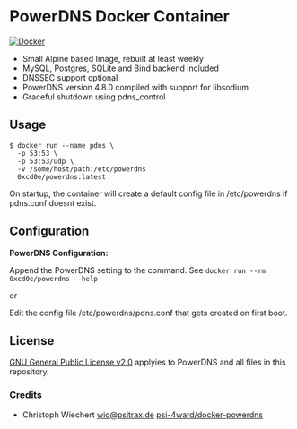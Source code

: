 # PowerDNS Docker Container

[![Docker](https://github.com/0xcd0e/docker-powerdns/actions/workflows/docker-publish.yml/badge.svg?branch=master)](https://github.com/0xcd0e/docker-powerdns/actions/workflows/docker-publish.yml)

* Small Alpine based Image, rebuilt at least weekly
* MySQL, Postgres, SQLite and Bind backend included
* DNSSEC support optional
* PowerDNS version 4.8.0 compiled with support for libsodium
* Graceful shutdown using pdns_control

## Usage

```shell
$ docker run --name pdns \
  -p 53:53 \
  -p 53:53/udp \
  -v /some/host/path:/etc/powerdns
  0xcd0e/powerdns:latest
```

On startup, the container will create a default config file in /etc/powerdns if pdns.conf doesnt exist.

## Configuration

**PowerDNS Configuration:**

Append the PowerDNS setting to the command.
See `docker run --rm 0xcd0e/powerdns --help`

or

Edit the config file /etc/powerdns/pdns.conf that gets created on first boot.

## License

[GNU General Public License v2.0](https://github.com/PowerDNS/pdns/blob/master/COPYING) applyies to PowerDNS and all files in this repository.

### Credits

* Christoph Wiechert <wio@psitrax.de> [psi-4ward/docker-powerdns](https://github.com/psi-4ward/docker-powerdns)
